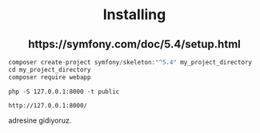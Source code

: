 <h1 align="center">Installing</h1>

<h2 align="center">https://symfony.com/doc/5.4/setup.html</h2>


```javascript
composer create-project symfony/skeleton:"^5.4" my_project_directory
cd my_project_directory
composer require webapp

```

```node
php -S 127.0.0.1:8000 -t public
```


```
http://127.0.0.1:8000/
```
adresine gidiyoruz.
